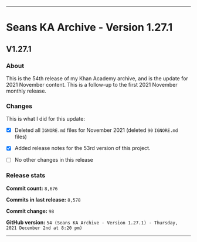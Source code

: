 ***

# Seans KA Archive - Version 1.27.1

## V1.27.1

### About

This is the 54th release of my Khan Academy archive, and is the update for 2021 November content. This is a follow-up to the first 2021 November monthly release.

### Changes

This is what I did for this update:

- [x] Deleted all `IGNORE.md` files for November 2021 (deleted `90` `IGNORE.md` files)

<!--
- [x] Added data for 2021 November
!-->

- [x] Added release notes for the 53rd version of this project.

<!-- - [x] Added data for 2021 September !-->

- [ ] No other changes in this release

### Release stats

**Commit count:** `8,676`

**Commits in last release:** `8,578`

**Commit change:** `98`

**GitHub version:** `54 (Seans KA Archive - Version 1.27.1) - Thursday, 2021 December 2nd at 8:20 pm)`

***
